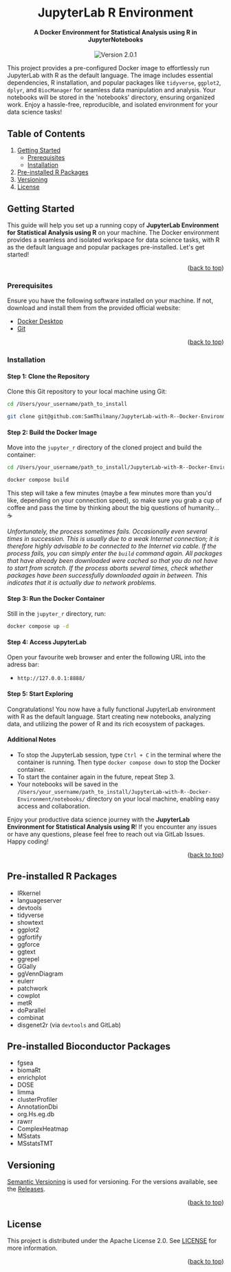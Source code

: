 <a name="readme-top"></a>

<div align="center">
    <h1>JupyterLab R Environment</h1>
    <h4>A Docker Environment for Statistical Analysis using R in JupyterNotebooks</h4>
    <p>
        <img src="https://img.shields.io/badge/Version:-2.0.0-green" alt="Version 2.0.1" />
    </p>
</div>

This project provides a pre-configured Docker image to effortlessly run JupyterLab with R as the default language. The image includes essential dependencies, R installation, and popular packages like `tidyverse`, `ggplot2`, `dplyr`, and `BiocManager` for seamless data manipulation and analysis. Your notebooks will be stored in the 'notebooks' directory, ensuring organized work. Enjoy a hassle-free, reproducible, and isolated environment for your data science tasks!

## Table of Contents
<ol>
  <li>
    <a href="#getting-started">Getting Started</a>
    <ul>
      <li><a href="#prerequisites">Prerequisites</a></li>
      <li><a href="#installation">Installation</a></li>
    </ul>
  </li>
  <li><a href="#pre-installed-r-packages">Pre-installed R Packages</a></li>
  <li><a href="#versioning">Versioning</a></li>
  <li><a href="#license">License</a></li>
</ol>

## Getting Started
This guide will help you set up a running copy of **JupyterLab Environment for Statistical Analysis using R** on your machine. The Docker environment provides a seamless and isolated workspace for data science tasks, with R as the default language and popular packages pre-installed. Let's get started!

<p align="right">(<a href="#readme-top">back to top</a>)</p>

### Prerequisites
Ensure you have the following software installed on your machine. If not, download and install them from the provided official website:
- [Docker Desktop](https://www.docker.com/products/docker-desktop/)
- [Git](https://git-scm.com)

<p align="right">(<a href="#readme-top">back to top</a>)</p>

### Installation
#### Step 1: Clone the Repository
Clone this Git repository to your local machine using Git:

```bash
cd /Users/your_username/path_to_install

git clone git@github.com:SamThilmany/JupyterLab-with-R--Docker-Environment.git
```

#### Step 2: Build the Docker Image
Move into the `jupyter_r` directory of the cloned project and build the container:

```bash
cd /Users/your_username/path_to_install/JupyterLab-with-R--Docker-Environment/jupyter_r

docker compose build
```

This step will take a few minutes (maybe a few minutes more than you'd like, depending on your connection speed), so make sure you grab a cup of coffee and pass the time by thinking about the big questions of humanity... ☕️

*Unfortunately, the process sometimes fails. Occasionally even several times in succession. This is usually due to a weak Internet connection; it is therefore highly advisable to be connected to the Internet via cable. 
If the process fails, you can simply enter the `build` command again. All packages that have already been downloaded were cached so that you do not have to start from scratch. If the process aborts several times, check whether packages have been successfully downloaded again in between. This indicates that it is actually due to network problems.*

#### Step 3: Run the Docker Container
Still in the `jupyter_r` directory, run:

```bash
docker compose up -d
```

#### Step 4: Access JupyterLab
Open your favourite web browser and enter the following URL into the adress bar:
- `http://127.0.0.1:8888/`

#### Step 5: Start Exploring
Congratulations! You now have a fully functional JupyterLab environment with R as the default language. Start creating new notebooks, analyzing data, and utilizing the power of R and its rich ecosystem of packages.

#### Additional Notes
- To stop the JupyterLab session, type `Ctrl + C` in the terminal where the container is running. Then type `docker compose down` to stop the Docker container.
- To start the container again in the future, repeat Step 3.
- Your notebooks will be saved in the `/Users/your_username/path_to_install/JupyterLab-with-R--Docker-Environment/notebooks/` directory on your local machine, enabling easy access and collaboration.

Enjoy your productive data science journey with the **JupyterLab Environment for Statistical Analysis using R**! If you encounter any issues or have any questions, please feel free to reach out via GitLab Issues. Happy coding!

<p align="right">(<a href="#readme-top">back to top</a>)</p>

## Pre-installed R Packages
- IRkernel
- languageserver
- devtools
- tidyverse
- showtext
- ggplot2
- ggfortify
- ggforce
- ggtext
- ggrepel
- GGally
- ggVennDiagram
- eulerr
- patchwork
- cowplot
- metR
- doParallel
- combinat
- disgenet2r (via `devtools` and GitLab)

## Pre-installed Bioconductor Packages
- fgsea
- biomaRt
- enrichplot
- DOSE
- limma
- clusterProfiler
- AnnotationDbi
- org.Hs.eg.db
- rawrr
- ComplexHeatmap
- MSstats
- MSstatsTMT

## Versioning
[Semantic Versioning](http://semver.org/) is used for versioning. For the versions
available, see the [Releases](https://github.com/SamThilmany/JupyterLab-with-R--Docker-Environment/releases).

<p align="right">(<a href="#readme-top">back to top</a>)</p>

## License
This project is distributed under the Apache License 2.0. See [LICENSE](/LICENSE) for more information.

<p align="right">(<a href="#readme-top">back to top</a>)</p>